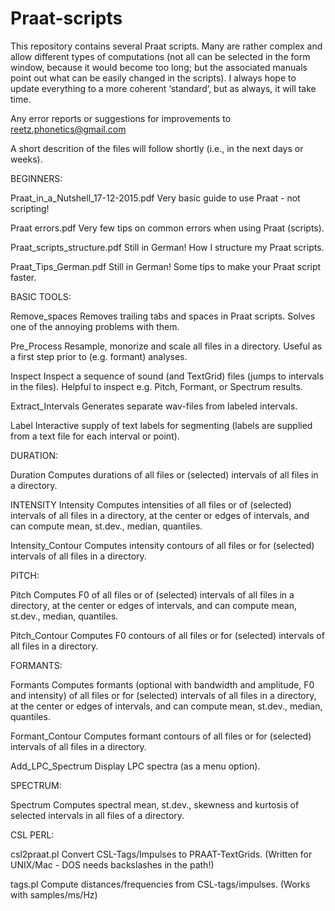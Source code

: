 # Praat-scripts

This repository contains several Praat scripts. 
Many are rather complex and allow different types of computations (not all can be selected in the form window, because it would become too long; but the associated manuals point out what can be easily changed in the scripts). 
I always hope to update everything to a more coherent ‘standard’, but as always, it will take time.

Any error reports or suggestions for improvements to <reetz.phonetics@gmail.com>

A short descrition of the files will follow shortly (i.e., in the next days or weeks).


BEGINNERS:

Praat_in_a_Nutshell_17-12-2015.pdf
Very basic guide to use Praat - not scripting!

Praat errors.pdf
Very few tips on common errors when using Praat (scripts).

Praat_scripts_structure.pdf
Still in German! How I structure my Praat scripts.

Praat_Tips_German.pdf
Still in German! Some tips to make your Praat script faster.


BASIC TOOLS:

Remove_spaces
Removes trailing tabs and spaces in Praat scripts.
Solves one of the annoying problems with them.

Pre_Process
Resample, monorize and scale all files in a directory.
Useful as a first step prior to (e.g. formant) analyses.

Inspect
Inspect a sequence of sound (and TextGrid) files (jumps to intervals in the files).
Helpful to inspect e.g. Pitch, Formant, or Spectrum results.

Extract_Intervals
Generates separate wav-files from labeled intervals.

Label
Interactive supply of text labels for segmenting (labels are supplied from a text file for each interval or point).


DURATION:

Duration
Computes durations of all files or (selected) intervals of all files in a directory.


INTENSITY
Intensity
Computes intensities of all files or of (selected) intervals of all files in a directory,
at the center or edges of intervals, and can compute mean, st.dev., median, quantiles.

Intensity_Contour
Computes intensity contours of all files or for (selected) intervals of all files in a directory.


PITCH:

Pitch
Computes F0 of all files or of (selected) intervals of all files in a directory,
at the center or edges of intervals, and can compute mean, st.dev., median, quantiles.

Pitch_Contour
Computes F0 contours of all files or for (selected) intervals of all files in a directory.


FORMANTS:

Formants
Computes formants (optional with bandwidth and amplitude, F0 and intensity) of all files or for (selected) intervals of all files in a directory,
at the center or edges of intervals, and can compute mean, st.dev., median, quantiles.

Formant_Contour
Computes formant contours of all files or for (selected) intervals of all files in a directory.

Add_LPC_Spectrum
Display LPC spectra (as a menu option).


SPECTRUM:

Spectrum
Computes spectral mean, st.dev., skewness and kurtosis of selected intervals in all files of a directory.


CSL PERL:

csl2praat.pl
Convert CSL-Tags/Impulses to PRAAT-TextGrids.
(Written for UNIX/Mac - DOS needs backslashes in the path!)

tags.pl
Compute distances/frequencies from CSL-tags/impulses.
(Works with samples/ms/Hz)
